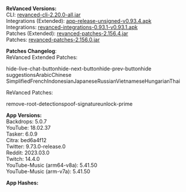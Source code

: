 **ReVanced Versions:**  
CLI: [revanced-cli-2.20.0-all.jar](https://github.com/revanced/revanced-cli/releases/tag/v2.20.0)  
Integrations (Extended): [app-release-unsigned-v0.93.4.apk](https://github.com/inotia00/revanced-integrations/releases/tag/v0.93.4)  
Integrations: [revanced-integrations-0.93.1-v0.93.1.apk](https://github.com/revanced/revanced-integrations/releases/tag/v0.93.1)  
Patches (Extended): [revanced-patches-2.156.4.jar](https://github.com/inotia00/revanced-patches/releases/tag/v2.156.4)  
Patches: [revanced-patches-2.156.0.jar](https://github.com/revanced/revanced-patches/releases/tag/v2.156.0)  

**Patches Changelog**:   
ReVanced Extended Patches:  

hide-live-chat-buttonhide-next-buttonhide-prev-buttonhide suggestionsArabicChinese SimplifiedFrenchIndonesianJapaneseRussianVietnameseHungarianThai
  
ReVanced Patches:   

remove-root-detectionspoof-signatureunlock-prime
  
**App Versions:**  
Backdrops: 5.0.7  
YouTube: 18.02.37  
Tasker: 6.0.9  
Citra: bed6a4f12  
Twitter: 9.73.0-release.0  
Reddit: 2023.03.0  
Twitch: 14.4.0  
YouTube-Music (arm64-v8a): 5.41.50  
YouTube-Music (arm-v7a): 5.41.50  

**App Hashes:**  
  
